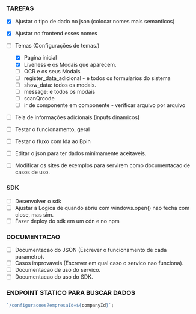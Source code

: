 ### TAREFAS

- [x] Ajustar o tipo de dado no json (colocar nomes mais semanticos)
- [x] Ajustar no frontend esses nomes

- [ ] Temas (Configurações de temas.)
  - [x] Pagina inicial
  - [x] Liveness e os Modais que aparecem.
  - [ ] OCR e os seus Modais
  - [ ] register_data_adicional - e todos os formularios do sistema
  - [ ] show_data: todos os modais.
  - [ ] message: e todos os modais
  - [ ] scanQrcode
  - [ ] ir de componente em componente - verificar arquivo por arquivo
  
- [ ] Tela de informações adicionais (inputs dinamicos)

- [ ] Testar o funcionamento, geral
- [ ] Testar o fluxo com Ida ao Bpin

- [ ] Editar o json para ter dados minimamente aceitaveis.
- [ ] Modificar os sites de exemplos para servirem como documentacao de casos de uso.

### SDK

- [ ] Desenvolver o sdk
- [ ] Ajustar a Logica de quando abriu com windows.open() nao fecha com close, mas sim.
- [ ] Fazer deploy do sdk em um cdn e no npm

### DOCUMENTACAO

- [ ] Documentacao do JSON (Escrever o funcionamento de cada parametro).
- [ ] Casos improvaveis (Escrever em qual caso o servico nao funciona).
- [ ] Documentacao de uso do servico.
- [ ] Documentacao do uso do SDK.

### ENDPOINT STATICO PARA BUSCAR DADOS

```javascript
`/configuracoes?empresaId=${companyId}`;
```
